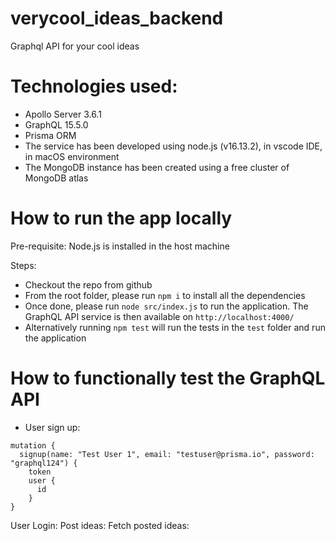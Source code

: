 # verycool_ideas_backend
Graphql API for your cool ideas

# Technologies used:
* Apollo Server 3.6.1
* GraphQL 15.5.0
* Prisma ORM
* The service has been developed using node.js (v16.13.2), in vscode IDE, in macOS environment
* The MongoDB instance has been created using a free cluster of MongoDB atlas

# How to run the app locally
Pre-requisite:
Node.js is installed in the host machine

Steps:
* Checkout the repo from github
* From the root folder, please run `npm i` to install all the dependencies
* Once done, please run `node src/index.js` to run the application. The GraphQL API service is then available on `http://localhost:4000/`
* Alternatively running `npm test` will run the tests in the `test` folder and run the application

# How to functionally test the GraphQL API
* User sign up:
```
mutation {
  signup(name: "Test User 1", email: "testuser@prisma.io", password: "graphql124") {
    token
    user {
      id
    }
}
```
User Login:
Post ideas:
Fetch posted ideas:



